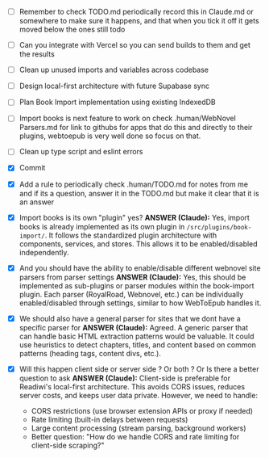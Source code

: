 - [ ] Remember to check TODO.md periodically record this in Claude.md or somewhere to make sure it happens, and that when you tick it off it gets moved below the ones still todo     
- [ ] Can you integrate with Vercel so you can send builds to them and get the results

- [ ] Clean up unused imports and variables across codebase
- [ ] Design local-first architecture with future Supabase sync
- [ ] Plan Book Import implementation using existing IndexedDB

- [ ] Import books is next feature to work on check .human/WebNovel Parsers.md for link to githubs for apps that do this and directly to their plugins, webtoepub is very well done so focus on that.

- [ ] Clean up type script and eslint errors


- [x] Commit
- [x] Add a rule to periodically check .human/TODO.md for notes from me and if its a question, answer it in the TODO.md but make it clear that it is an answer
- [x] Import books is its own "plugin" yes?
  **ANSWER (Claude):** Yes, import books is already implemented as its own plugin in `/src/plugins/book-import/`. It follows the standardized plugin architecture with components, services, and stores. This allows it to be enabled/disabled independently.
- [x] And you should have the ability to enable/disable different webnovel site parsers from parser settings
  **ANSWER (Claude):** Yes, this should be implemented as sub-plugins or parser modules within the book-import plugin. Each parser (RoyalRoad, Webnovel, etc.) can be individually enabled/disabled through settings, similar to how WebToEpub handles it.
- [x] We should also have a general parser for sites that we dont have a specific parser for 
  **ANSWER (Claude):** Agreed. A generic parser that can handle basic HTML extraction patterns would be valuable. It could use heuristics to detect chapters, titles, and content based on common patterns (heading tags, content divs, etc.).
- [x] Will this happen client side or server side ? Or both ? Or Is there a better question to ask
  **ANSWER (Claude):** Client-side is preferable for Readiwi's local-first architecture. This avoids CORS issues, reduces server costs, and keeps user data private. However, we need to handle:
  - CORS restrictions (use browser extension APIs or proxy if needed)
  - Rate limiting (built-in delays between requests)
  - Large content processing (stream parsing, background workers)
  -  Better question: "How do we handle CORS and rate limiting for client-side scraping?"
